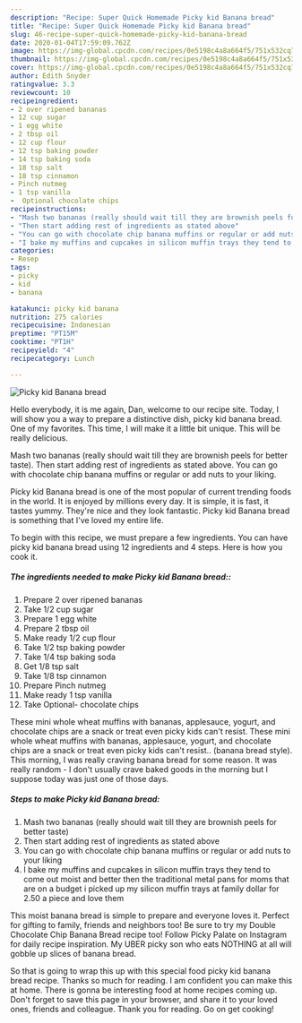 ```yaml
---
description: "Recipe: Super Quick Homemade Picky kid Banana bread"
title: "Recipe: Super Quick Homemade Picky kid Banana bread"
slug: 46-recipe-super-quick-homemade-picky-kid-banana-bread
date: 2020-01-04T17:59:09.762Z
image: https://img-global.cpcdn.com/recipes/0e5198c4a8a664f5/751x532cq70/picky-kid-banana-bread-recipe-main-photo.jpg
thumbnail: https://img-global.cpcdn.com/recipes/0e5198c4a8a664f5/751x532cq70/picky-kid-banana-bread-recipe-main-photo.jpg
cover: https://img-global.cpcdn.com/recipes/0e5198c4a8a664f5/751x532cq70/picky-kid-banana-bread-recipe-main-photo.jpg
author: Edith Snyder
ratingvalue: 3.3
reviewcount: 10
recipeingredient:
- 2 over ripened bananas
- 12 cup sugar
- 1 egg white
- 2 tbsp oil
- 12 cup flour
- 12 tsp baking powder
- 14 tsp baking soda
- 18 tsp salt
- 18 tsp cinnamon
- Pinch nutmeg
- 1 tsp vanilla
-  Optional chocolate chips
recipeinstructions:
- "Mash two bananas (really should wait till they are brownish peels for better taste)"
- "Then start adding rest of ingredients as stated above"
- "You can go with chocolate chip banana muffins or regular or add nuts to your liking"
- "I bake my muffins and cupcakes in silicon muffin trays they tend to come out moist and better then the traditional metal pans for moms that are on a budget i picked up my silicon muffin trays at family dollar for 2.50 a piece and love them"
categories:
- Resep
tags:
- picky
- kid
- banana

katakunci: picky kid banana
nutrition: 275 calories
recipecuisine: Indonesian
preptime: "PT15M"
cooktime: "PT1H"
recipeyield: "4"
recipecategory: Lunch

---
```



![Picky kid Banana bread](https://img-global.cpcdn.com/recipes/0e5198c4a8a664f5/751x532cq70/picky-kid-banana-bread-recipe-main-photo.jpg)

Hello everybody, it is me again, Dan, welcome to our recipe site. Today, I will show you a way to prepare a distinctive dish, picky kid banana bread. One of my favorites. This time, I will make it a little bit unique. This will be really delicious.

Mash two bananas (really should wait till they are brownish peels for better taste). Then start adding rest of ingredients as stated above. You can go with chocolate chip banana muffins or regular or add nuts to your liking.

Picky kid Banana bread is one of the most popular of current trending foods in the world. It is enjoyed by millions every day. It is simple, it is fast, it tastes yummy. They're nice and they look fantastic. Picky kid Banana bread is something that I've loved my entire life.


To begin with this recipe, we must prepare a few ingredients. You can have picky kid banana bread using 12 ingredients and 4 steps. Here is how you cook it.

##### The ingredients needed to make Picky kid Banana bread::

1. Prepare 2 over ripened bananas
1. Take 1/2 cup sugar
1. Prepare 1 egg white
1. Prepare 2 tbsp oil
1. Make ready 1/2 cup flour
1. Take 1/2 tsp baking powder
1. Take 1/4 tsp baking soda
1. Get 1/8 tsp salt
1. Take 1/8 tsp cinnamon
1. Prepare Pinch nutmeg
1. Make ready 1 tsp vanilla
1. Take  Optional- chocolate chips


These mini whole wheat muffins with bananas, applesauce, yogurt, and chocolate chips are a snack or treat even picky kids can&#39;t resist. These mini whole wheat muffins with bananas, applesauce, yogurt, and chocolate chips are a snack or treat even picky kids can&#39;t resist.. (banana bread style). This morning, I was really craving banana bread for some reason. It was really random - I don&#39;t usually crave baked goods in the morning but I suppose today was just one of those days. 

##### Steps to make Picky kid Banana bread:

1. Mash two bananas (really should wait till they are brownish peels for better taste)
1. Then start adding rest of ingredients as stated above
1. You can go with chocolate chip banana muffins or regular or add nuts to your liking
1. I bake my muffins and cupcakes in silicon muffin trays they tend to come out moist and better then the traditional metal pans for moms that are on a budget i picked up my silicon muffin trays at family dollar for 2.50 a piece and love them


This moist banana bread is simple to prepare and everyone loves it. Perfect for gifting to family, friends and neighbors too! Be sure to try my Double Chocolate Chip Banana Bread recipe too! Follow Picky Palate on Instagram for daily recipe inspiration. My UBER picky son who eats NOTHING at all will gobble up slices of banana bread. 

So that is going to wrap this up with this special food picky kid banana bread recipe. Thanks so much for reading. I am confident you can make this at home. There is gonna be interesting food at home recipes coming up. Don't forget to save this page in your browser, and share it to your loved ones, friends and colleague. Thank you for reading. Go on get cooking!
